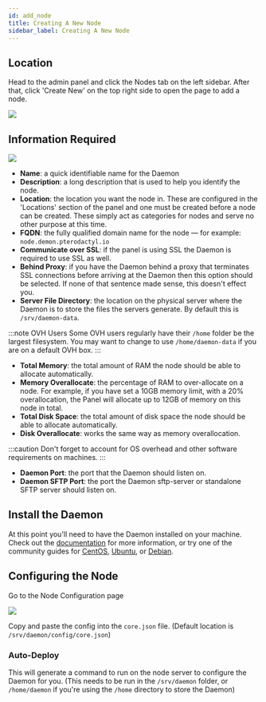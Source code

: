```yaml
---
id: add_node
title: Creating A New Node
sidebar_label: Creating A New Node
---
```


## Location
Head to the admin panel and click the Nodes tab on the left sidebar. After that, click 'Create New' on the
top right side to open the page to add a node.

![](/img/community/config/nodes/pterodactyl_add_node_create_button.png)

## Information Required

![](/img/community/config/nodes/pterodactyl_add_node_new_page.png)

* **Name**: a quick identifiable name for the Daemon
* **Description**: a long description that is used to help you identify the node.
* **Location**: the location you want the node in. These are configured in the 'Locations' section of the panel and one
must be created before a node can be created. These simply act as categories for nodes and serve no other purpose at
this time.
* **FQDN**: the fully qualified domain name for the node — for example: `node.demon.pterodactyl.io`
* **Communicate over SSL**: if the panel is using SSL the Daemon is required to use SSL as well.
* **Behind Proxy**: if you have the Daemon behind a proxy that terminates SSL connections before arriving at the Daemon
then this option should be selected. If none of that sentence made sense, this doesn't effect you.
* **Server File Directory**: the location on the physical server where the Daemon is to store the files the servers
generate. By default this is `/srv/daemon-data`.

:::note OVH Users
Some OVH users regularly have their `/home` folder be the largest filesystem. You may want to change to use
`/home/daemon-data` if you are on a default OVH box.
:::

* **Total Memory**: the total amount of RAM the node should be able to allocate automatically.
* **Memory Overallocate**: the percentage of RAM to over-allocate on a node. For example, if you have set a 10GB memory
limit, with a 20% overallocation, the Panel will allocate up to 12GB of memory on this node in total.
* **Total Disk Space**: the total amount of disk space the node should be able to allocate automatically.
* **Disk Overallocate**: works the same way as memory overallocation.

:::caution
Don't forget to account for OS overhead and other software requirements on machines.
:::

* **Daemon Port**: the port that the Daemon should listen on.
* **Daemon SFTP Port**: the port the Daemon sftp-server or standalone SFTP server should listen on.

## Install the Daemon
At this point you'll need to have the Daemon installed on your machine. Check out the [documentation](/docs/0.7/daemon/installing)
for more information, or try one of the community guides for [CentOS](/community/installation-guides/daemon/centos7.md),
[Ubuntu](/community/installation-guides/daemon/ubuntu1804.md), or [Debian](/community/installation-guides/daemon/debian9.md).

## Configuring the Node
Go to the Node Configuration page

![](/img/community/config/nodes/pterodactyl_add_node_config.png)

Copy and paste the config into the `core.json` file. (Default location is `/srv/daemon/config/core.json`)

### Auto-Deploy
This will generate a command to run on the node server to configure the Daemon for you. (This needs to be run in the `/srv/daemon` folder, or `/home/daemon` if you're using the `/home` directory to store the Daemon)
